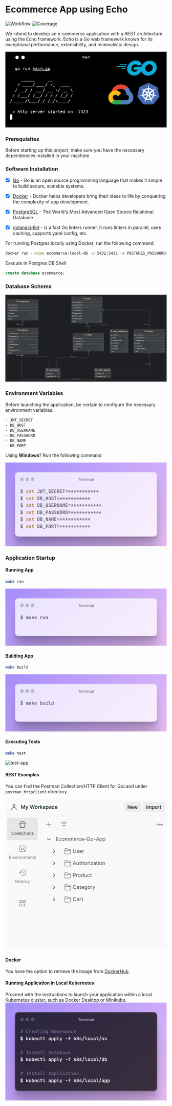 # Ecommerce App using Echo



![Workflow](https://github.com/mukulmantosh/go-ecommerce-app/actions/workflows/badge.yml/badge.svg)
![Coverage](https://img.shields.io/badge/Coverage-60.5%25-yellow)

We intend to develop an e-commerce application with a REST
architecture using the Echo framework. Echo is a Go web framework
known for its exceptional performance, extensibility, and
minimalistic design.

![terminal](./misc/background.png)




### Prerequisites

Before starting up this project, make sure you have the necessary dependencies installed in your machine.

### Software Installation

- [x] [Go](https://go.dev/) - Go is an open source programming language that makes it simple to build secure, scalable systems.

- [x] [Docker](https://www.docker.com/) - Docker helps developers bring their ideas to life by conquering the complexity of app development.

- [x] [PostgreSQL](https://www.postgresql.org/) - The World's Most Advanced Open Source Relational Database

- [x] [golangci-lint](https://golangci-lint.run/) - is a fast Go linters runner. It runs linters in parallel, uses caching, supports yaml config, etc.  


For running Postgres locally using Docker, run the following command: 

```bash
docker run --name ecommerce-local-db -p 5432:5432 -e POSTGRES_PASSWORD=******** -d postgres
```

Execute in Postgres DB Shell

```sql
create database ecommerce;
```
### Database Schema
![db_schema](./misc/ecommerce-db-design.png)


### Environment Variables

Before launching the application, be certain to configure the necessary environment variables.

```
- JWT_SECRET
- DB_HOST
- DB_USERNAME
- DB_PASSWORD
- DB_NAME
- DB_PORT
```
Using **Windows**? Run the following command

![windows-env](./misc/windows-env.png)


### Application Startup

#### Running App

```bash
make run
```
![run-app](./misc/run-app.png)

#### Building App

```bash
make build
```
![build-app](./misc/build-app.png)


#### Executing Tests

```bash
make test
```
![test-app](./misc/gotest.gif)


#### REST Examples

You can find the Postman Collection/HTTP Client for GoLand under `postman_httpclient` directory.

![postman-app](./misc/postman.png)

#### Docker

You have the option to retrieve the image from [DockerHub](https://hub.docker.com/r/mukulmantosh/go-ecommerce-echo).


#### Running Application in Local Kubernetes

Proceed with the instructions to launch your
application within a local Kubernetes cluster, 
such as Docker Desktop or Minikube.
![k8s-terminal](./misc/k8s.png)


